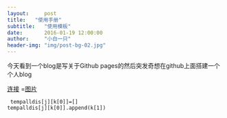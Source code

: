 ```yaml
---
layout:     post
title:   "使用手册"
subtitle:   "使用模板"
date:       2016-01-19 12:00:00
author:     "小白一只"
header-img: "img/post-bg-02.jpg"
---
```



今天看到一个blog是写关于Github pages的然后突发奇想在github上面搭建一个个人blog

[连接][1]
=[图片][2]

  

     tempalldis[j][k[0]]=[]
    tempalldis[j][k[0]].append(k[1])


  [1]: www.baidu.com
  [2]: ./attachments/ddt%E5%8F%91%E5%A5%96.png